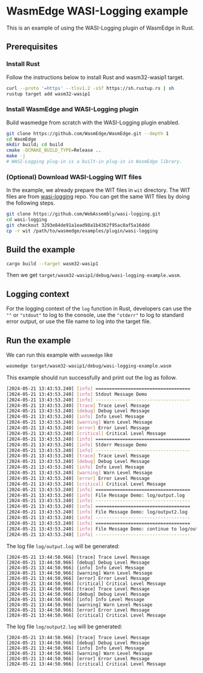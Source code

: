 # WasmEdge WASI-Logging example

This is an example of using the WASI-Logging plugin of WasmEdge in Rust.

## Prerequisites

### Install Rust

Follow the instructions below to install Rust and wasm32-wasip1 target.

```bash
curl --proto '=https' --tlsv1.2 -sSf https://sh.rustup.rs | sh
rustup target add wasm32-wasip1
```

### Install WasmEdge and WASI-Logging plugin

Build wasmedge from scratch with the WASI-Logging plugin enabled.

```sh
git clone https://github.com/WasmEdge/WasmEdge.git --depth 1
cd WasmEdge
mkdir build; cd build
cmake -DCMAKE_BUILD_TYPE=Release ..
make -j
# WASI-Logging plug-in is a built-in plug-in in WasmEdge library.
```

### (Optional) Download WASI-Logging WIT files

In the example, we already prepare the WIT files in `wit` directory. The WIT files are from [wasi-logging](https://github.com/WebAssembly/wasi-logging) repo. You can get the same WIT files by doing the following steps.

```sh
git clone https://github.com/WebAssembly/wasi-logging.git
cd wasi-logging
git checkout 3293e84de91a1ead98a1b4362f95ac8af5a16ddd
cp -r wit /path/to/wasmedge/examples/plugin/wasi-logging
```

## Build the example

```sh
cargo build --target wasm32-wasip1
```

Then we get `target/wasm32-wasip1/debug/wasi-logging-example.wasm`.

## Logging context

For the logging context of the `log` function in Rust, developers can use the `""` or `"stdout"` to log to the console, use the `"stderr"` to log to standard error output, or use the file name to log into the target file.

## Run the example

We can run this example with `wasmedge` like

```sh
wasmedge target/wasm32-wasip1/debug/wasi-logging-example.wasm
```

This example should run successfully and print out the log as follow.

```sh
[2024-05-21 13:43:53.240] [info] ===================================
[2024-05-21 13:43:53.240] [info] Stdout Message Demo
[2024-05-21 13:43:53.240] [info] -----------------------------------
[2024-05-21 13:43:53.240] [trace] Trace Level Message
[2024-05-21 13:43:53.240] [debug] Debug Level Message
[2024-05-21 13:43:53.240] [info] Info Level Message
[2024-05-21 13:43:53.240] [warning] Warn Level Message
[2024-05-21 13:43:53.240] [error] Error Level Message
[2024-05-21 13:43:53.240] [critical] Critical Level Message
[2024-05-21 13:43:53.240] [info] ===================================
[2024-05-21 13:43:53.240] [info] Stderr Message Demo
[2024-05-21 13:43:53.240] [info] -----------------------------------
[2024-05-21 13:43:53.240] [trace] Trace Level Message
[2024-05-21 13:43:53.240] [debug] Debug Level Message
[2024-05-21 13:43:53.240] [info] Info Level Message
[2024-05-21 13:43:53.240] [warning] Warn Level Message
[2024-05-21 13:43:53.240] [error] Error Level Message
[2024-05-21 13:43:53.240] [critical] Critical Level Message
[2024-05-21 13:43:53.240] [info] ===================================
[2024-05-21 13:43:53.240] [info] File Message Demo: log/output.log
[2024-05-21 13:43:53.240] [info] -----------------------------------
[2024-05-21 13:43:53.240] [info] ===================================
[2024-05-21 13:43:53.240] [info] File Message Demo: log/output2.log
[2024-05-21 13:43:53.240] [info] -----------------------------------
[2024-05-21 13:43:53.240] [info] ===================================
[2024-05-21 13:43:53.240] [info] File Message Demo: continue to log/output.log
[2024-05-21 13:43:53.240] [info] -----------------------------------
```

The log file `log/output.log` will be generated:

```text
[2024-05-21 13:44:50.966] [trace] Trace Level Message
[2024-05-21 13:44:50.966] [debug] Debug Level Message
[2024-05-21 13:44:50.966] [info] Info Level Message
[2024-05-21 13:44:50.966] [warning] Warn Level Message
[2024-05-21 13:44:50.966] [error] Error Level Message
[2024-05-21 13:44:50.966] [critical] Critical Level Message
[2024-05-21 13:44:50.966] [trace] Trace Level Message
[2024-05-21 13:44:50.966] [debug] Debug Level Message
[2024-05-21 13:44:50.966] [info] Info Level Message
[2024-05-21 13:44:50.966] [warning] Warn Level Message
[2024-05-21 13:44:50.966] [error] Error Level Message
[2024-05-21 13:44:50.966] [critical] Critical Level Message
```

The log file `log/output2.log` will be generated:

```text
[2024-05-21 13:44:50.966] [trace] Trace Level Message
[2024-05-21 13:44:50.966] [debug] Debug Level Message
[2024-05-21 13:44:50.966] [info] Info Level Message
[2024-05-21 13:44:50.966] [warning] Warn Level Message
[2024-05-21 13:44:50.966] [error] Error Level Message
[2024-05-21 13:44:50.966] [critical] Critical Level Message
```
